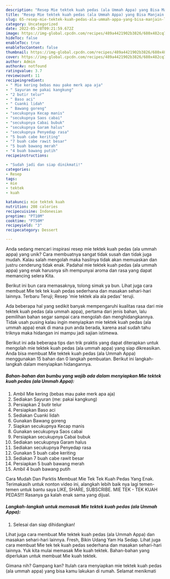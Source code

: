```yaml
---
description: "Resep Mie tektek kuah pedas (ala Ummah Appa) yang Bisa Manjain Lidah"
title: "Resep Mie tektek kuah pedas (ala Ummah Appa) yang Bisa Manjain Lidah"
slug: 65-resep-mie-tektek-kuah-pedas-ala-ummah-appa-yang-bisa-manjain-lidah
category: Uncategorized
date: 2022-05-28T09:21:59.672Z
image: https://img-global.cpcdn.com/recipes/489a4421902b3826/680x482cq70/mie-tektek-kuah-pedas-ala-ummah-appa-foto-resep-utama.jpg
hideToc: false
enableToc: true
enableTocContent: false
thumbnail: https://img-global.cpcdn.com/recipes/489a4421902b3826/680x482cq70/mie-tektek-kuah-pedas-ala-ummah-appa-foto-resep-utama.jpg
cover: https://img-global.cpcdn.com/recipes/489a4421902b3826/680x482cq70/mie-tektek-kuah-pedas-ala-ummah-appa-foto-resep-utama.jpg
author: Admin
authorAv: notfound
ratingvalue: 3.7
reviewcount: 11
recipeingredient:
- " Mie kering bebas mau pake merk apa aja"
- " Sayuran me pakai kangkung"
- "2 butir telur"
- " Baso aci"
- " Cuanki lidah"
- " Bawang goreng"
- "secukupnya Kecap manis"
- "secukupnya Saos cabai"
- "secukupnya Cabai bubuk"
- "secukupnya Garam halus"
- "secukupnya Penyedap rasa"
- "5 buah cabe keriting"
- "7 buah cabe rawit besar"
- "5 buah bawang merah"
- "4 buah bawang putih"
recipeinstructions:

- "Sudah jadi dan siap dinikmati!"
categories:
- Resep
tags:
- mie
- tektek
- kuah

katakunci: mie tektek kuah 
nutrition: 208 calories
recipecuisine: Indonesian
preptime: "PT10M"
cooktime: "PT50M"
recipeyield: "3"
recipecategory: Dessert

---
```





Anda sedang mencari inspirasi resep mie tektek kuah pedas (ala ummah appa) yang unik? Cara membuatnya sangat tidak susah dan tidak juga mudah. Kalau salah mengolah maka hasilnya tidak akan memuaskan dan justru cenderung tidak enak. Padahal mie tektek kuah pedas (ala ummah appa) yang enak harusnya sih mempunyai aroma dan rasa yang dapat memancing selera Kita.





Berikut ini bun cara memasaknya, tolong simak ya bun. Lihat juga cara membuat Mie tek tek kuah pedas sederhana dan masakan sehari-hari lainnya. Terbaru Teruji; Resep &#39;mie tektek ala ala pedas&#39; teruji.

Ada beberapa hal yang sedikit banyak mempengaruhi kualitas rasa dari mie tektek kuah pedas (ala ummah appa), pertama dari jenis bahan, lalu pemilihan bahan segar sampai cara mengolah dan menghidangkannya. Tidak usah pusing kalau ingin menyiapkan mie tektek kuah pedas (ala ummah appa) enak di mana pun anda berada, karena asal sudah tahu triknya maka hidangan ini mampu jadi sajian istimewa.






Berikut ini ada beberapa tips dan trik praktis yang dapat diterapkan untuk mengolah mie tektek kuah pedas (ala ummah appa) yang siap dikreasikan. Anda bisa membuat Mie tektek kuah pedas (ala Ummah Appa) menggunakan 15 bahan dan 0 langkah pembuatan. Berikut ini langkah-langkah dalam menyiapkan hidangannya.

<!--inarticleads1-->

##### Bahan-bahan dan bumbu yang wajib ada dalam menyiapkan Mie tektek kuah pedas (ala Ummah Appa):

1. Ambil  Mie kering (bebas mau pake merk apa aja)
1. Sediakan  Sayuran (me: pakai kangkung)
1. Persiapkan 2 butir telur
1. Persiapkan  Baso aci
1. Sediakan  Cuanki lidah
1. Gunakan  Bawang goreng
1. Siapkan secukupnya Kecap manis
1. Gunakan secukupnya Saos cabai
1. Persiapkan secukupnya Cabai bubuk
1. Sediakan secukupnya Garam halus
1. Sediakan secukupnya Penyedap rasa
1. Gunakan 5 buah cabe keriting
1. Sediakan 7 buah cabe rawit besar
1. Persiapkan 5 buah bawang merah
1. Ambil 4 buah bawang putih


Cara Mudah Dan Parktis Membuat Mie Tek Tek Kuah Pedas Yang Enak. Terimakasih untuk nonton video ini, alangkah lebih baik nya lagi temen-temen untuk bantu saya LIKE, SHARE, SUBSCRIBE. MIE TEK - TEK KUAH PEDAS!!! Rasanya ga kalah enak sama yang dijual. 

<!--inarticleads2-->

##### Langkah-langkah untuk memasak Mie tektek kuah pedas (ala Ummah Appa):


1. Selesai dan siap dihidangkan!

Lihat juga cara membuat Mie tektek kuah pedas (ala Ummah Appa) dan masakan sehari-hari lainnya. Fresh, Bikin Udang Yam Ha Sedap. Lihat juga cara membuat Mie tek tek kuah pedas sederhana dan masakan sehari-hari lainnya. Yuk kita mulai memasak Mie kuah tektek. Bahan-bahan yang diperlukan untuk membuat Mie kuah tektek. 

Gimana nih? Gampang kan? Itulah cara menyiapkan mie tektek kuah pedas (ala ummah appa) yang bisa kamu lakukan di rumah. Selamat menikmati
